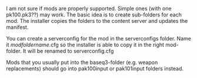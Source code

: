 I am not sure if mods are properly supported. Simple ones (with one pk100.pk3??) may work.
The basic idea is to create sub-folders for each mod. The installer copies the folders to 
the content server and updates the manifest. 

You can create a serverconfig for the mod in the serverconfigs folder. 
Name it *modfoldername*.cfg so the installer is able to copy it in the right mod-folder.
It will be renamed to serverconfig.cfg

Mods that you usually put into the baseq3-folder (e.g. weapon replacements) should go into 
pak100input or pak101input folders instead.
